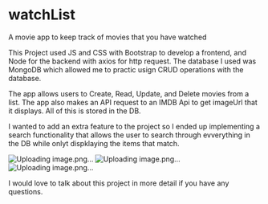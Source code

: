 # watchList
A movie app to keep track of movies that you have watched

This Project used JS and CSS with Bootstrap to develop a frontend, and Node for the backend with axios for http request.
The database I used was MongoDB which allowed me to practic usign CRUD operations with the database.

The app allows users to Create, Read, Update, and Delete movies from a list. The app also makes an API request to an IMDB Api to get imageUrl that it displays.
All of this is stored in the DB.

I wanted to add an extra feature to the project so I ended up implementing a search functionality that allows the user to search through evverything in the DB while onlyt dispklaying the items that match.

![Uploading image.png…]()
![Uploading image.png…]()
![Uploading image.png…]()


I would love to talk about this project in more detail if you have any questions.
